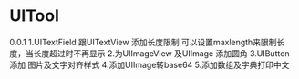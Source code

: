 # UITool
0.0.1
1.UITextField 跟UITextView 添加长度限制
  可以设置maxlength来限制长度，当长度超过时不再显示
2.为UIImageView 及UIImage 添加圆角
3.UIButton 添加 图片及文字对齐样式
4.添加UIImage转base64
5.添加数组及字典打印中文
